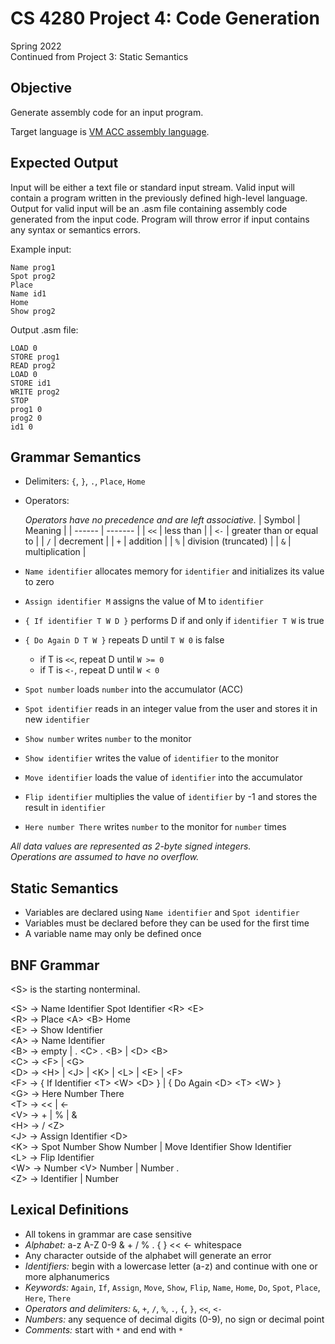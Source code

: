 # CS 4280 Project 4: Code Generation
Spring 2022  
Continued from Project 3: Static Semantics

## Objective
Generate assembly code for an input program.  

Target language is [VM ACC assembly language](https://comp.umsl.edu/assembler/interpreter).

## Expected Output
Input will be either a text file or standard input stream. Valid input will contain a program written in the previously defined high-level language. Output for valid input will be an .asm file containing assembly code generated from the input code. Program will throw error if input contains any syntax or semantics errors.

Example input:
```
Name prog1
Spot prog2
Place
Name id1
Home
Show prog2
```

Output .asm file:
```
LOAD 0
STORE prog1
READ prog2
LOAD 0
STORE id1
WRITE prog2
STOP
prog1 0
prog2 0
id1 0
```

## Grammar Semantics
- Delimiters: `{`, `}`, `.`, `Place`, `Home`
- Operators:
  
  *Operators have no precedence and are left associative.*
  | Symbol | Meaning |
  | ------ | ------- |
  | `<<` | less than |
  | `<-` | greater than or equal to |
  | `/` | decrement |
  | `+` | addition |
  | `%` | division (truncated) |
  | `&` | multiplication |
  
- `Name identifier` allocates memory for `identifier` and initializes its value to zero
- `Assign identifier M` assigns the value of M to `identifier`
- `{ If identifier T W D }` performs D if and only if `identifier T W` is true
- `{ Do Again D T W }` repeats D until `T W 0` is false
  - if T is `<<`, repeat D until `W >= 0`
  - if T is `<-`, repeat D until `W < 0`
- `Spot number` loads `number` into the accumulator (ACC)
- `Spot identifier` reads in an integer value from the user and stores it in new `identifier`
- `Show number` writes `number` to the monitor
- `Show identifier` writes the value of `identifier` to the monitor
- `Move identifier` loads the value of `identifier` into the accumulator
- `Flip identifier` multiplies the value of `identifier` by -1 and stores the result in `identifier`
- `Here number There` writes `number` to the monitor for `number` times

*All data values are represented as 2-byte signed integers.*  
*Operations are assumed to have no overflow.*

## Static Semantics
- Variables are declared using `Name identifier` and `Spot identifier`
- Variables must be declared before they can be used for the first time
- A variable name may only be defined once

## BNF Grammar
\<S> is the starting nonterminal.  
  
\<S> -> Name Identifier Spot Identifier \<R> \<E>  
\<R> -> Place \<A> \<B> Home  
\<E> -> Show Identifier  
\<A> -> Name Identifier  
\<B> -> empty | . \<C> . \<B> | \<D> \<B>  
\<C> -> \<F> | \<G>  
\<D> -> \<H> | \<J> | \<K> | \<L> | \<E> | \<F>  
\<F> -> { If Identifier \<T> \<W> \<D> } | { Do Again \<D> \<T> \<W> }  
\<G> -> Here Number There  
\<T> -> << | <-  
\<V> -> + | % | &  
\<H> -> / \<Z>  
\<J> -> Assign Identifier \<D>  
\<K> -> Spot Number Show Number | Move Identifier Show Identifier  
\<L> -> Flip Identifier  
\<W> -> Number \<V> Number | Number .  
\<Z> -> Identifier | Number  

## Lexical Definitions
- All tokens in grammar are case sensitive
- *Alphabet:* a-z A-Z 0-9 & + / % . { } << <- whitespace
- Any character outside of the alphabet will generate an error
- *Identifiers:* begin with a lowercase letter (a-z) and continue with one or more alphanumerics
- *Keywords:* `Again`, `If`, `Assign`, `Move`, `Show`, `Flip`, `Name`, `Home`, `Do`, `Spot`, `Place`, `Here`, `There`
- *Operators and delimiters:* `&`, `+`, `/`, `%`, `.`, `{`, `}`, `<<`, `<-`
- *Numbers:* any sequence of decimal digits (0-9), no sign or decimal point
- *Comments:* start with `*` and end with `*`

